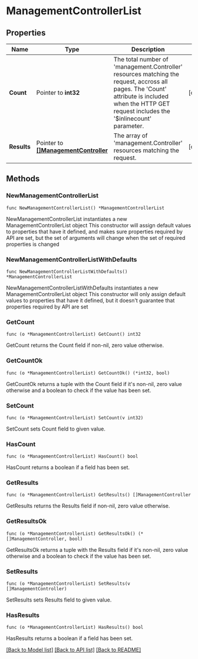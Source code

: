# ManagementControllerList

## Properties

Name | Type | Description | Notes
------------ | ------------- | ------------- | -------------
**Count** | Pointer to **int32** | The total number of &#39;management.Controller&#39; resources matching the request, accross all pages. The &#39;Count&#39; attribute is included when the HTTP GET request includes the &#39;$inlinecount&#39; parameter. | [optional] 
**Results** | Pointer to [**[]ManagementController**](management.Controller.md) | The array of &#39;management.Controller&#39; resources matching the request. | [optional] 

## Methods

### NewManagementControllerList

`func NewManagementControllerList() *ManagementControllerList`

NewManagementControllerList instantiates a new ManagementControllerList object
This constructor will assign default values to properties that have it defined,
and makes sure properties required by API are set, but the set of arguments
will change when the set of required properties is changed

### NewManagementControllerListWithDefaults

`func NewManagementControllerListWithDefaults() *ManagementControllerList`

NewManagementControllerListWithDefaults instantiates a new ManagementControllerList object
This constructor will only assign default values to properties that have it defined,
but it doesn't guarantee that properties required by API are set

### GetCount

`func (o *ManagementControllerList) GetCount() int32`

GetCount returns the Count field if non-nil, zero value otherwise.

### GetCountOk

`func (o *ManagementControllerList) GetCountOk() (*int32, bool)`

GetCountOk returns a tuple with the Count field if it's non-nil, zero value otherwise
and a boolean to check if the value has been set.

### SetCount

`func (o *ManagementControllerList) SetCount(v int32)`

SetCount sets Count field to given value.

### HasCount

`func (o *ManagementControllerList) HasCount() bool`

HasCount returns a boolean if a field has been set.

### GetResults

`func (o *ManagementControllerList) GetResults() []ManagementController`

GetResults returns the Results field if non-nil, zero value otherwise.

### GetResultsOk

`func (o *ManagementControllerList) GetResultsOk() (*[]ManagementController, bool)`

GetResultsOk returns a tuple with the Results field if it's non-nil, zero value otherwise
and a boolean to check if the value has been set.

### SetResults

`func (o *ManagementControllerList) SetResults(v []ManagementController)`

SetResults sets Results field to given value.

### HasResults

`func (o *ManagementControllerList) HasResults() bool`

HasResults returns a boolean if a field has been set.


[[Back to Model list]](../README.md#documentation-for-models) [[Back to API list]](../README.md#documentation-for-api-endpoints) [[Back to README]](../README.md)



